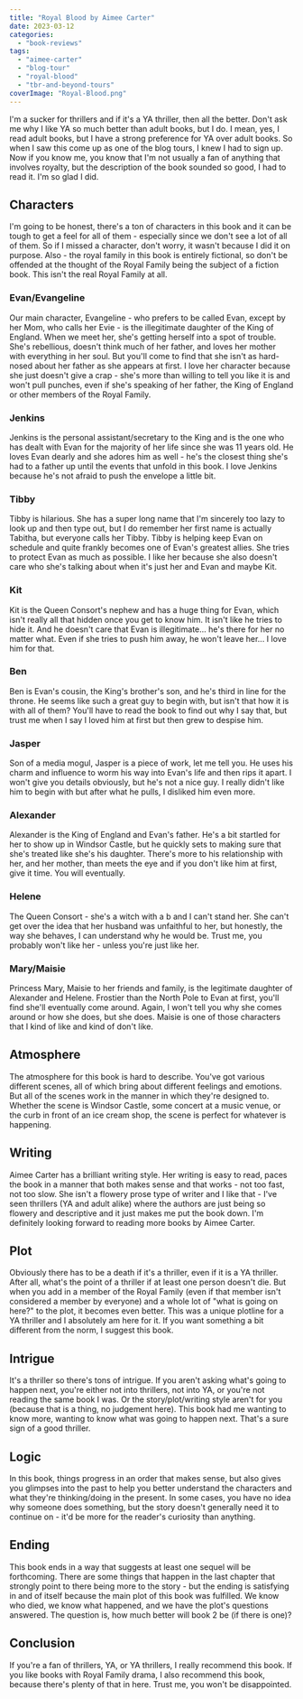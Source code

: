 ```yaml
---
title: "Royal Blood by Aimee Carter"
date: 2023-03-12
categories: 
  - "book-reviews"
tags: 
  - "aimee-carter"
  - "blog-tour"
  - "royal-blood"
  - "tbr-and-beyond-tours"
coverImage: "Royal-Blood.png"
---
```


I'm a sucker for thrillers and if it's a YA thriller, then all the better. Don't ask me why I like YA so much better than adult books, but I do. I mean, yes, I read adult books, but I have a strong preference for YA over adult books. So when I saw this come up as one of the blog tours, I knew I had to sign up. Now if you know me, you know that I'm not usually a fan of anything that involves royalty, but the description of the book sounded so good, I had to read it. I'm so glad I did.

## Characters

I'm going to be honest, there's a ton of characters in this book and it can be tough to get a feel for all of them - especially since we don't see a lot of all of them. So if I missed a character, don't worry, it wasn't because I did it on purpose. Also - the royal family in this book is entirely fictional, so don't be offended at the thought of the Royal Family being the subject of a fiction book. This isn't the real Royal Family at all.

### Evan/Evangeline

Our main character, Evangeline - who prefers to be called Evan, except by her Mom, who calls her Evie - is the illegitimate daughter of the King of England. When we meet her, she's getting herself into a spot of trouble. She's rebellious, doesn't think much of her father, and loves her mother with everything in her soul. But you'll come to find that she isn't as hard-nosed about her father as she appears at first. I love her character because she just doesn't give a crap - she's more than willing to tell you like it is and won't pull punches, even if she's speaking of her father, the King of England or other members of the Royal Family.

### Jenkins

Jenkins is the personal assistant/secretary to the King and is the one who has dealt with Evan for the majority of her life since she was 11 years old. He loves Evan dearly and she adores him as well - he's the closest thing she's had to a father up until the events that unfold in this book. I love Jenkins because he's not afraid to push the envelope a little bit.

### Tibby

Tibby is hilarious. She has a super long name that I'm sincerely too lazy to look up and then type out, but I do remember her first name is actually Tabitha, but everyone calls her Tibby. Tibby is helping keep Evan on schedule and quite frankly becomes one of Evan's greatest allies. She tries to protect Evan as much as possible. I like her because she also doesn't care who she's talking about when it's just her and Evan and maybe Kit.

### Kit

Kit is the Queen Consort's nephew and has a huge thing for Evan, which isn't really all that hidden once you get to know him. It isn't like he tries to hide it. And he doesn't care that Evan is illegitimate... he's there for her no matter what. Even if she tries to push him away, he won't leave her... I love him for that.

### Ben

Ben is Evan's cousin, the King's brother's son, and he's third in line for the throne. He seems like such a great guy to begin with, but isn't that how it is with all of them? You'll have to read the book to find out why I say that, but trust me when I say I loved him at first but then grew to despise him.

### Jasper

Son of a media mogul, Jasper is a piece of work, let me tell you. He uses his charm and influence to worm his way into Evan's life and then rips it apart. I won't give you details obviously, but he's not a nice guy. I really didn't like him to begin with but after what he pulls, I disliked him even more.

### Alexander

Alexander is the King of England and Evan's father. He's a bit startled for her to show up in Windsor Castle, but he quickly sets to making sure that she's treated like she's his daughter. There's more to his relationship with her, and her mother, than meets the eye and if you don't like him at first, give it time. You will eventually.

### Helene

The Queen Consort - she's a witch with a b and I can't stand her. She can't get over the idea that her husband was unfaithful to her, but honestly, the way she behaves, I can understand why he would be. Trust me, you probably won't like her - unless you're just like her.

### Mary/Maisie

Princess Mary, Maisie to her friends and family, is the legitimate daughter of Alexander and Helene. Frostier than the North Pole to Evan at first, you'll find she'll eventually come around. Again, I won't tell you why she comes around or how she does, but she does. Maisie is one of those characters that I kind of like and kind of don't like.

## Atmosphere

The atmosphere for this book is hard to describe. You've got various different scenes, all of which bring about different feelings and emotions. But all of the scenes work in the manner in which they're designed to. Whether the scene is Windsor Castle, some concert at a music venue, or the curb in front of an ice cream shop, the scene is perfect for whatever is happening.

## Writing

Aimee Carter has a brilliant writing style. Her writing is easy to read, paces the book in a manner that both makes sense and that works - not too fast, not too slow. She isn't a flowery prose type of writer and I like that - I've seen thrillers (YA and adult alike) where the authors are just being so flowery and descriptive and it just makes me put the book down. I'm definitely looking forward to reading more books by Aimee Carter.

## Plot

Obviously there has to be a death if it's a thriller, even if it is a YA thriller. After all, what's the point of a thriller if at least one person doesn't die. But when you add in a member of the Royal Family (even if that member isn't considered a member by everyone) and a whole lot of "what is going on here?" to the plot, it becomes even better. This was a unique plotline for a YA thriller and I absolutely am here for it. If you want something a bit different from the norm, I suggest this book.

## Intrigue

It's a thriller so there's tons of intrigue. If you aren't asking what's going to happen next, you're either not into thrillers, not into YA, or you're not reading the same book I was. Or the story/plot/writing style aren't for you (because that is a thing, no judgement here). This book had me wanting to know more, wanting to know what was going to happen next. That's a sure sign of a good thriller.

## Logic

In this book, things progress in an order that makes sense, but also gives you glimpses into the past to help you better understand the characters and what they're thinking/doing in the present. In some cases, you have no idea why someone does something, but the story doesn't generally need it to continue on - it'd be more for the reader's curiosity than anything.

## Ending

This book ends in a way that suggests at least one sequel will be forthcoming. There are some things that happen in the last chapter that strongly point to there being more to the story - but the ending is satisfying in and of itself because the main plot of this book was fulfilled. We know who died, we know what happened, and we have the plot's questions answered. The question is, how much better will book 2 be (if there is one)?

## Conclusion

If you're a fan of thrillers, YA, or YA thrillers, I really recommend this book. If you like books with Royal Family drama, I also recommend this book, because there's plenty of that in here. Trust me, you won't be disappointed.
